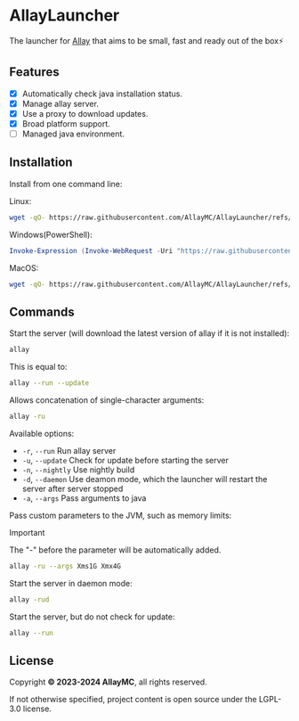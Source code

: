 # AllayLauncher

The launcher for [Allay](https://github.com/AllayMC/Allay) that aims to be small, fast and ready out of the box⚡

## Features

- [x] Automatically check java installation status.
- [x] Manage allay server.
- [x] Use a proxy to download updates.
- [x] Broad platform support.
- [ ] Managed java environment.

## Installation

Install from one command line:

Linux:

```bash
wget -qO- https://raw.githubusercontent.com/AllayMC/AllayLauncher/refs/heads/main/scripts/install_linux.sh | bash
```

Windows(PowerShell):

```powershell
Invoke-Expression (Invoke-WebRequest -Uri "https://raw.githubusercontent.com/AllayMC/AllayLauncher/refs/heads/main/scripts/install_windows.ps1").Content
```

MacOS:

```bash
wget -qO- https://raw.githubusercontent.com/AllayMC/AllayLauncher/refs/heads/main/scripts/install_macos.sh | bash
```

## Commands

Start the server (will download the latest version of allay if it is not installed):

```bash
allay
```

This is equal to:

```bash
allay --run --update
```

Allows concatenation of single-character arguments:

```bash
allay -ru
```

Available options:

- `-r`, `--run` Run allay server
- `-u`, `--update` Check for update before starting the server
- `-n`, `--nightly` Use nightly build
- `-d`, `--daemon` Use deamon mode, which the launcher will restart the server after server stopped
- `-a`, `--args` Pass arguments to java

Pass custom parameters to the JVM, such as memory limits:

> [!IMPORTANT]
> The "-" before the parameter will be automatically added.

```bash
allay -ru --args Xms1G Xmx4G
```

Start the server in daemon mode:

```bash
allay -rud
```

Start the server, but do not check for update:

```bash
allay --run
```

## License

Copyright **:copyright: 2023-2024 AllayMC**, all rights reserved.

If not otherwise specified, project content is open source under the LGPL-3.0 license.
